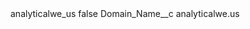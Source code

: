 <?xml version="1.0" encoding="UTF-8"?>
<CustomMetadata xmlns="http://soap.sforce.com/2006/04/metadata" xmlns:xsi="http://www.w3.org/2001/XMLSchema-instance" xmlns:xsd="http://www.w3.org/2001/XMLSchema">
    <label>analyticalwe_us</label>
    <protected>false</protected>
    <values>
        <field>Domain_Name__c</field>
        <value xsi:type="xsd:string">analyticalwe.us</value>
    </values>
</CustomMetadata>
